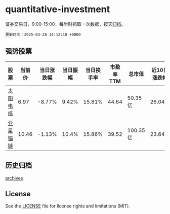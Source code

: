 # quantitative-investment

证券交易日，9:00-15:00，每半时抓取一次数据，按天[归档](archives)。

`更新时间：2025-03-28 14:12:10 +0800`

## 强势股票

|股票|当前价|当日涨跌幅|当日振幅|当日换手率|市盈率TTM|总市值|近10日涨跌幅|
|----|----|----|----|----|----|----|----|
|[太阳电缆](https://xueqiu.com/S/SZ002300)|6.97|-8.77%|9.42%|15.81%|44.64|50.35亿|26.04%|
|[亚星锚链](https://xueqiu.com/S/SH601890)|10.46|-1.13%|10.4%|15.86%|39.52|100.35亿|23.64%|

## 历史归档

[archives](archives)

## License

See the [LICENSE](LICENSE) file for license rights and limitations (MIT).